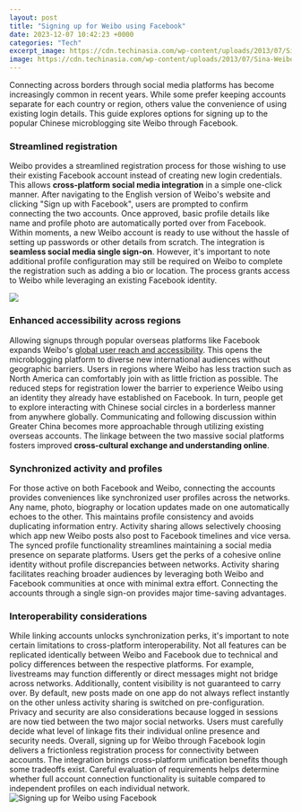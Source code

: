 ```yaml
---
layout: post
title: "Signing up for Weibo using Facebook"
date: 2023-12-07 10:42:23 +0000
categories: "Tech"
excerpt_image: https://cdn.techinasia.com/wp-content/uploads/2013/07/Sina-Weibo-adds-Facebook-sign-up-option.jpeg
image: https://cdn.techinasia.com/wp-content/uploads/2013/07/Sina-Weibo-adds-Facebook-sign-up-option.jpeg
---
```


Connecting across borders through social media platforms has become increasingly common in recent years. While some prefer keeping accounts separate for each country or region, others value the convenience of using existing login details. This guide explores options for signing up to the popular Chinese microblogging site Weibo through Facebook.
### Streamlined registration 
Weibo provides a streamlined registration process for those wishing to use their existing Facebook account instead of creating new login credentials. This allows **cross-platform social media integration** in a simple one-click manner. After navigating to the English version of Weibo's website and clicking "Sign up with Facebook", users are prompted to confirm connecting the two accounts. Once approved, basic profile details like name and profile photo are automatically ported over from Facebook. 
Within moments, a new Weibo account is ready to use without the hassle of setting up passwords or other details from scratch. The integration is **seamless social media single sign-on**. However, it's important to note additional profile configuration may still be required on Weibo to complete the registration such as adding a bio or location. The process grants access to Weibo while leveraging an existing Facebook identity.

![](https://musicinfo.io/media/wysiwyg/Screenshot_2019-11-29_at_12.04.28.png)
### Enhanced accessibility across regions  
Allowing signups through popular overseas platforms like Facebook expands Weibo's [global user reach and accessibility](https://fistore.mysenprints.com/collection/akridge). This opens the microblogging platform to diverse new international audiences without geographic barriers. Users in regions where Weibo has less traction such as North America can comfortably join with as little friction as possible. The reduced steps for registration lower the barrier to experience Weibo using an identity they already have established on Facebook.
In turn, people get to explore interacting with Chinese social circles in a borderless manner from anywhere globally. Communicating and following discussion within Greater China becomes more approachable through utilizing existing overseas accounts. The linkage between the two massive social platforms fosters improved **cross-cultural exchange and understanding online**. 
### Synchronized activity and profiles
For those active on both Facebook and Weibo, connecting the accounts provides conveniences like synchronized user profiles across the networks. Any name, photo, biography or location updates made on one automatically echoes to the other. This maintains profile consistency and avoids duplicating information entry. Activity sharing allows selectively choosing which app new Weibo posts also post to Facebook timelines and vice versa.
The synced profile functionality streamlines maintaining a social media presence on separate platforms. Users get the perks of a cohesive online identity without profile discrepancies between networks. Activity sharing facilitates reaching broader audiences by leveraging both Weibo and Facebook communities at once with minimal extra effort. Connecting the accounts through a single sign-on provides major time-saving advantages.
### Interoperability considerations 
While linking accounts unlocks synchronization perks, it's important to note certain limitations to cross-platform interoperability. Not all features can be replicated identically between Weibo and Facebook due to technical and policy differences between the respective platforms. For example, livestreams may function differently or direct messages might not bridge across networks. 
Additionally, content visibility is not guaranteed to carry over. By default, new posts made on one app do not always reflect instantly on the other unless activity sharing is switched on pre-configuration. Privacy and security are also considerations because logged in sessions are now tied between the two major social networks. Users must carefully decide what level of linkage fits their individual online presence and security needs.
Overall, signing up for Weibo through Facebook login delivers a frictionless registration process for connectivity between accounts. The integration brings cross-platform unification benefits though some tradeoffs exist. Careful evaluation of requirements helps determine whether full account connection functionality is suitable compared to independent profiles on each individual network.
![Signing up for Weibo using Facebook](https://cdn.techinasia.com/wp-content/uploads/2013/07/Sina-Weibo-adds-Facebook-sign-up-option.jpeg)